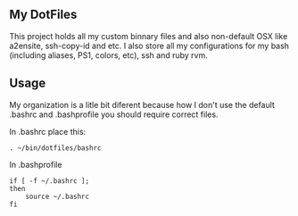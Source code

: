 ## My DotFiles ##

This project holds all my custom binnary files and also non-default OSX like a2ensite, ssh-copy-id and etc. I also store all my configurations for my bash (including aliases, PS1, colors, etc), ssh and ruby rvm.

## Usage ##

My organization is a litle bit diferent because how I don't use the default .bashrc and .bashprofile you should require correct files.

In .bashrc place this:

    . ~/bin/dotfiles/bashrc

In .bashprofile

    if [ -f ~/.bashrc ];
    then
        source ~/.bashrc
    fi

